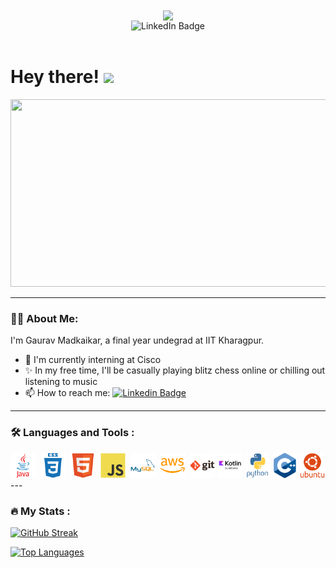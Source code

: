 
<div id="header" align="center">
  <img src="https://media1.giphy.com/media/vLlpbDafjgHystuJ0a/giphy.gif?cid=ecf05e47sn897sezzd9r46826pmi0vcpz1xbgjhkmps3yd0a&ep=v1_gifs_related&rid=giphy.gif&ct=s" align="center" width="100"/>
</div>

<div id="badges" align="center">
  <img src="https://img.shields.io/badge/LinkedIn-blue?style=for-the-badge&logo=linkedin&logoColor=white" alt="LinkedIn Badge"/>
</div>

<img src="https://komarev.com/ghpvc/?username=gaurav-madkaikar&style=flat-square&color=blue" alt="" align="center"/>

<h1>
  Hey there!
  <img src="https://media.giphy.com/media/hvRJCLFzcasrR4ia7z/giphy.gif" width="30px"/>
</h1>

<div align="center">
  <img src="https://media.giphy.com/media/dWesBcTLavkZuG35MI/giphy.gif" width="600" height="300"/>
</div>

---

### 👨‍💻 About Me:
I'm Gaurav Madkaikar, a final year undegrad at IIT Kharagpur.
- 🔭 I'm currently interning at Cisco
- ✨ In my free time, I'll be casually playing blitz chess online or chilling out listening to music
- 📫 How to reach me: [![Linkedin Badge](https://camo.githubusercontent.com/e0278098417dddf9727cfee70a5eb84af38a20705b3bded56cf91cb5feb29d7d/68747470733a2f2f696d672e736869656c64732e696f2f62616467652f4c696e6b6564496e2d626c75653f7374796c653d666f722d7468652d6261646765266c6f676f3d6c696e6b6564696e266c6f676f436f6c6f723d7768697465)](https://www.linkedin.com/in/gaurav-madkaikar-a3a7bb147/)
---

### :hammer_and_wrench: Languages and Tools :
<div>
  <img src="https://github.com/devicons/devicon/blob/master/icons/java/java-original-wordmark.svg" title="Java" alt="Java" width="40" height="40"/>&nbsp;
  <img src="https://github.com/devicons/devicon/blob/master/icons/css3/css3-plain-wordmark.svg"  title="CSS3" alt="CSS" width="40" height="40"/>&nbsp;
  <img src="https://github.com/devicons/devicon/blob/master/icons/html5/html5-original.svg" title="HTML5" alt="HTML" width="40" height="40"/>&nbsp;
  <img src="https://github.com/devicons/devicon/blob/master/icons/javascript/javascript-original.svg" title="JavaScript" alt="JavaScript" width="40" height="40"/>&nbsp;
  <img src="https://github.com/devicons/devicon/blob/master/icons/mysql/mysql-original-wordmark.svg" title="MySQL"  alt="MySQL" width="40" height="40"/>&nbsp;
  <img src="https://github.com/devicons/devicon/blob/master/icons/amazonwebservices/amazonwebservices-plain-wordmark.svg" title="AWS" alt="AWS" width="40" height="40"/>&nbsp;
  <img src="https://github.com/devicons/devicon/blob/master/icons/git/git-original-wordmark.svg" title="Git" **alt="Git" width="40" height="40"/>
  <img src="https://github.com/devicons/devicon/blob/master/icons/kotlin/kotlin-original-wordmark.svg" title="Kotlin" alt="Kotlin" width="40" height="40" />
  <img src="  https://github.com/devicons/devicon/blob/master/icons/python/python-original-wordmark.svg" title="Python" alt="Python" width="40" height="40" />
  <img src="https://github.com/devicons/devicon/blob/master/icons/cplusplus/cplusplus-original.svg" title="C++" alt="C++" width="40" height="40" />
  <img src="https://github.com/devicons/devicon/blob/master/icons/ubuntu/ubuntu-plain-wordmark.svg" title="Ubuntu" alt="Ubuntu" width="40" height="40" />
</div>
---

### :fire: My Stats :
[![GitHub Streak](http://github-readme-streak-stats.herokuapp.com?user=gaurav-madkaikar&theme=dark&background=000000)](https://git.io/streak-stats)

<!-- [![Top Langs](https://github-readme-stats.vercel.app/api/top-langs/?username=gaurav-madkaikar&layout=compact&theme=vision-friendly-dark)](https://github.com/anuraghazra/github-readme-stats) -->
[![Top Languages](https://github-readme-stats.vercel.app/api?username=gaurav-madkaikar)](https://github.com/anuraghazra/github-readme-stats)



<!--
**gaurav-madkaikar/gaurav-madkaikar** is a ✨ _special_ ✨ repository because its `README.md` (this file) appears on your GitHub profile.

Here are some ideas to get you started:

- 🔭 I’m currently working on ...
- 🌱 I’m currently learning ...
- 👯 I’m looking to collaborate on ...
- 🤔 I’m looking for help with ...
- 💬 Ask me about ...
- 📫 How to reach me: ...
- 😄 Pronouns: ...
- ⚡ Fun fact: ...
-->
